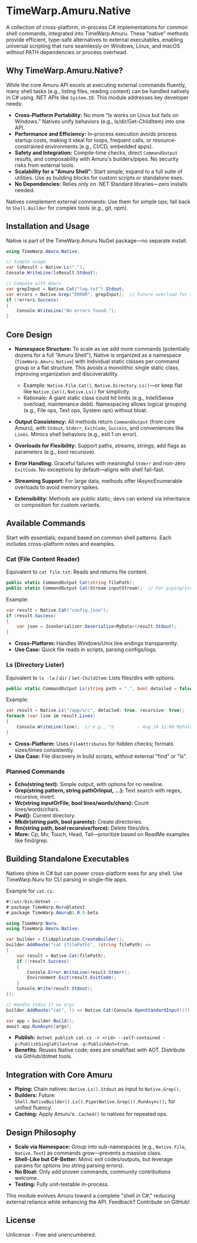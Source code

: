# TimeWarp.Amuru.Native

A collection of cross-platform, in-process C# implementations for common shell commands, integrated into TimeWarp.Amuru. These "native" methods provide efficient, type-safe alternatives to external executables, enabling universal scripting that runs seamlessly on Windows, Linux, and macOS without PATH dependencies or process overhead.

## Why TimeWarp.Amuru.Native?

While the core Amuru API excels at executing external commands fluently, many shell tasks (e.g., listing files, reading content) can be handled natively in C# using .NET APIs like `System.IO`. This module addresses key developer needs:
- **Cross-Platform Portability:** No more "ls works on Linux but fails on Windows." Natives unify behaviors (e.g., ls/dir/Get-ChildItem) into one API.
- **Performance and Efficiency:** In-process execution avoids process startup costs, making it ideal for loops, frequent calls, or resource-constrained environments (e.g., CI/CD, embedded apps).
- **Safety and Integration:** Compile-time checks, direct `CommandOutput` results, and composability with Amuru's builders/pipes. No security risks from external tools.
- **Scalability for a "Amuru Shell":** Start simple, expand to a full suite of utilities. Use as building blocks for custom scripts or standalone exes.
- **No Dependencies:** Relies only on .NET Standard libraries—zero installs needed.

Natives complement external commands: Use them for simple ops; fall back to `Shell.Builder` for complex tools (e.g., git, npm).

## Installation and Usage

Native is part of the TimeWarp.Amuru NuGet package—no separate install.

```csharp
using TimeWarp.Amuru.Native;

// Simple usage
var lsResult = Native.Ls(".");
Console.WriteLine(lsResult.Stdout);

// Compose with Amuru
var grepInput = Native.Cat("log.txt").Stdout;
var errors = Native.Grep("ERROR", grepInput);  // Future overload for string input
if (!errors.Success)
{
    Console.WriteLine("No errors found.");
}
```

## Core Design

- **Namespace Structure:** To scale as we add more commands (potentially dozens for a full "Amuru Shell"), Native is organized as a namespace (`TimeWarp.Amuru.Native`) with individual static classes per command group or a flat structure. This avoids a monolithic single static class, improving organization and discoverability.
  - Example: `Native.File.Cat()`, `Native.Directory.Ls()`—or keep flat like `Native.Cat()`, `Native.Ls()` for simplicity.
  - Rationale: A giant static class could hit limits (e.g., IntelliSense overload, maintenance debt). Namespacing allows logical grouping (e.g., File ops, Text ops, System ops) without bloat.

- **Output Consistency:** All methods return `CommandOutput` (from core Amuru), with `Stdout`, `Stderr`, `ExitCode`, `Success`, and conveniences like `Lines`. Mimics shell behaviors (e.g., exit 1 on error).

- **Overloads for Flexibility:** Support paths, streams, strings; add flags as parameters (e.g., bool recursive).

- **Error Handling:** Graceful failures with meaningful `Stderr` and non-zero `ExitCode`. No exceptions by default—aligns with shell fail-fast.

- **Streaming Support:** For large data, methods offer IAsyncEnumerable<string> overloads to avoid memory spikes.

- **Extensibility:** Methods are public static; devs can extend via inheritance or composition for custom variants.

## Available Commands

Start with essentials; expand based on common shell patterns. Each includes cross-platform notes and examples.

### Cat (File Content Reader)
Equivalent to `cat file.txt`: Reads and returns file content.

```csharp
public static CommandOutput Cat(string filePath);
public static CommandOutput Cat(Stream inputStream);  // For piping/stdin
```

Example:
```csharp
var result = Native.Cat("config.json");
if (result.Success)
{
    var json = JsonSerializer.Deserialize<MyData>(result.Stdout);
}
```

- **Cross-Platform:** Handles Windows/Unix line endings transparently.
- **Use Case:** Quick file reads in scripts, parsing configs/logs.

### Ls (Directory Lister)
Equivalent to `ls -la` / `dir` / `Get-ChildItem`: Lists files/dirs with options.

```csharp
public static CommandOutput Ls(string path = ".", bool detailed = false, bool recursive = false, bool includeHidden = false);
```

Example:
```csharp
var result = Native.Ls("/app/src", detailed: true, recursive: true);
foreach (var line in result.Lines)
{
    Console.WriteLine(line);  // e.g., "d         - Aug 24 12:00 MyFolder"
}
```

- **Cross-Platform:** Uses `FileAttributes` for hidden checks; formats sizes/times consistently.
- **Use Case:** File discovery in build scripts, without external "find" or "ls".

### Planned Commands
- **Echo(string text):** Simple output, with options for no newline.
- **Grep(string pattern, string pathOrInput, ...):** Text search with regex, recursive, invert.
- **Wc(string inputOrFile, bool lines/words/chars):** Count lines/words/chars.
- **Pwd():** Current directory.
- **Mkdir(string path, bool parents):** Create directories.
- **Rm(string path, bool recursive/force):** Delete files/dirs.
- **More:** Cp, Mv, Touch, Head, Tail—prioritize based on ReadMe examples like find/grep.

## Building Standalone Executables
Natives shine in C# but can power cross-platform exes for any shell. Use TimeWarp.Nuru for CLI parsing in single-file apps.

Example for `cat.cs`:
```csharp
#!/usr/bin/dotnet --
#:package TimeWarp.Nuru@latest
#:package TimeWarp.Amuru@1.0.0-beta

using TimeWarp.Nuru;
using TimeWarp.Amuru.Native;

var builder = CliApplication.CreateBuilder();
builder.AddRoute("cat {filePath}", (string filePath) =>
{
    var result = Native.Cat(filePath);
    if (!result.Success) 
    {
        Console.Error.WriteLine(result.Stderr);
        Environment.Exit(result.ExitCode);
    }
    Console.Write(result.Stdout);
});

// Handle stdin if no args
builder.AddRoute("cat", () => Native.Cat(Console.OpenStandardInput()));

var app = builder.Build();
await app.RunAsync(args);
```

- **Publish:** `dotnet publish cat.cs -r <rid> --self-contained -p:PublishSingleFile=true -p:PublishAot=true`.
- **Benefits:** Reuses Native code; exes are small/fast with AOT. Distribute via GitHub/dotnet tools.

## Integration with Core Amuru
- **Piping:** Chain natives: `Native.Ls().Stdout` as input to `Native.Grep()`.
- **Builders:** Future: `Shell.NativeBuilder().Ls().Pipe(Native.Grep()).RunAsync();` for unified fluency.
- **Caching:** Apply Amuru's `.Cached()` to natives for repeated ops.

## Design Philosophy
- **Scale via Namespace:** Group into sub-namespaces (e.g., `Native.File`, `Native.Text`) as commands grow—prevents a massive class.
- **Shell-Like but C#-Better:** Mimic exit codes/outputs, but leverage params for options (no string parsing errors).
- **No Bloat:** Only add proven commands; community contributions welcome.
- **Testing:** Fully unit-testable in-process.

This module evolves Amuru toward a complete "shell in C#," reducing external reliance while enhancing the API. Feedback? Contribute on GitHub!

## License
Unlicense - Free and unencumbered.